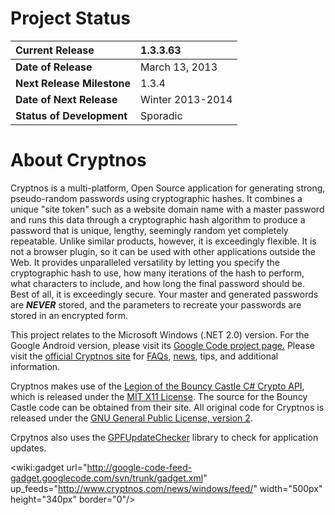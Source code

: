 # Project Status #

| **Current Release** | 1.3.3.63 |
|:--------------------|:---------|
| **Date of Release** | March 13, 2013 |
| **Next Release Milestone** | 1.3.4    |
| **Date of Next Release** | Winter 2013-2014 |
| **Status of Development** | Sporadic |

# About Cryptnos #

Cryptnos is a multi-platform, Open Source application for generating strong, pseudo-random passwords using cryptographic hashes. It combines a unique "site token" such as a website domain name with a master password and runs this data through a cryptographic hash algorithm to produce a password that is unique, lengthy, seemingly random yet completely repeatable. Unlike similar products, however, it is exceedingly flexible. It is not a browser plugin, so it can be used with other applications outside the Web. It provides unparalleled versatility by letting you specify the cryptographic hash to use, how many iterations of the hash to perform, what characters to include, and how long the final password should be. Best of all, it is exceedingly secure. Your master and generated passwords are _**NEVER**_ stored, and the parameters to recreate your passwords are stored in an encrypted form.

This project relates to the Microsoft Windows (.NET 2.0) version. For the Google Android version, please visit its [Google Code project page.](http://code.google.com/p/cryptnos-for-android/) Please visit the [official Cryptnos site](http://www.cryptnos.com/) for [FAQs](http://www.cryptnos.com/faq/), [news](http://www.cryptnos.com/news/windows/), tips, and additional information.

Cryptnos makes use of the [Legion of the Bouncy Castle C# Crypto API](http://www.bouncycastle.org/csharp/), which is released under the [MIT X11 License](http://opensource.org/licenses/mit-license.php). The source for the Bouncy Castle code can be obtained from their site. All original code for Cryptnos is released under the [GNU General Public License, version 2](http://www.gnu.org/licenses/old-licenses/gpl-2.0.html).

Crpytnos also uses the [GPFUpdateChecker](https://code.google.com/p/gpfupdatechecker/) library to check for application updates.

<wiki:gadget url="http://google-code-feed-gadget.googlecode.com/svn/trunk/gadget.xml" up\_feeds="http://www.cryptnos.com/news/windows/feed/" width="500px" height="340px" border="0"/>
